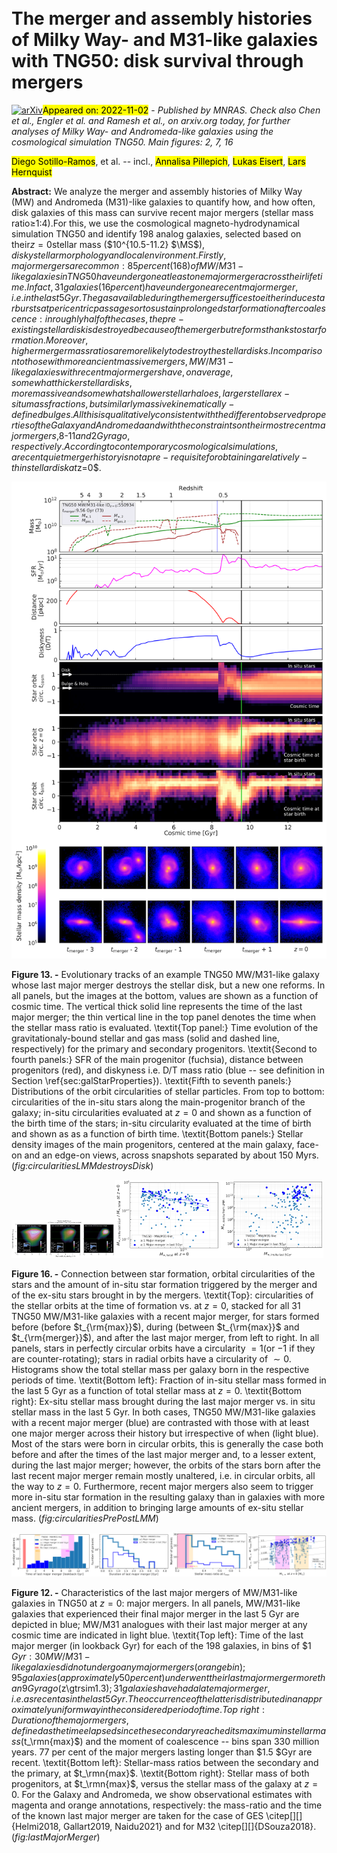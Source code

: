 <div class="macros" style="visibility:hidden;">
$\newcommand{\ensuremath}{}$
$\newcommand{\xspace}{}$
$\newcommand{\object}[1]{\texttt{#1}}$
$\newcommand{\farcs}{{.}''}$
$\newcommand{\farcm}{{.}'}$
$\newcommand{\arcsec}{''}$
$\newcommand{\arcmin}{'}$
$\newcommand{\ion}[2]{#1#2}$
$\newcommand{\textsc}[1]{\textrm{#1}}$
$\newcommand{\hl}[1]{\textrm{#1}}$
$\newcommand{\DSR}[1]{\textcolor{red}{#1}}$
$\newcommand{\DSRc}[1]{\textit{\textcolor{red}{#1}}}$
$\newcommand{\DTA}[1]{\textcolor{cyan}{#1}}$
$\newcommand{\ap}[1]{\textcolor{magenta}{#1}}$
$\newcommand{\apn}[1]{\textcolor{red}{#1}}$
$\newcommand{\MS}{\rm{M}_{\odot}}$
$\newcommand{\MH}{\rm{M}_{\rm 200c}}$
$\newcommand{\thebibliography}{\DeclareRobustCommand{\VAN}[3]{##3}\VANthebibliography}$
$\newcommand{\}{blankpage}$</div>

<div class="macros" style="visibility:hidden;">
$\newcommand{$\ensuremath$}{}$
$\newcommand{$\xspace$}{}$
$\newcommand{$\object$}[1]{\texttt{#1}}$
$\newcommand{$\farcs$}{{.}''}$
$\newcommand{$\farcm$}{{.}'}$
$\newcommand{$\arcsec$}{''}$
$\newcommand{$\arcmin$}{'}$
$\newcommand{$\ion$}[2]{#1#2}$
$\newcommand{$\textsc$}[1]{\textrm{#1}}$
$\newcommand{$\hl$}[1]{\textrm{#1}}$
$\newcommand{$\DSR$}[1]{\textcolor{red}{#1}}$
$\newcommand{$\DSR$c}[1]{\textit{\textcolor{red}{#1}}}$
$\newcommand{$\DTA$}[1]{\textcolor{cyan}{#1}}$
$\newcommand{$\ap$}[1]{\textcolor{magenta}{#1}}$
$\newcommand{$\ap$n}[1]{\textcolor{red}{#1}}$
$\newcommand{$\MS$}{\rm{M}_{\odot}}$
$\newcommand{$\MH$}{\rm{M}_{\rm 200c}}$
$\newcommand{$\thebibliography$}{\DeclareRobustCommand{\VAN}[3]{##3}\VANthebibliography}$
$\newcommand{\}{blankpage}$</div>



<div id="title">

# The merger and assembly histories of Milky Way- and M31-like galaxies with TNG50: disk survival through mergers

</div>
<div id="comments">

[![arXiv](https://img.shields.io/badge/arXiv-2211.00036-b31b1b.svg)](https://arxiv.org/abs/2211.00036)<mark>Appeared on: 2022-11-02</mark> - _Published by MNRAS. Check also Chen et al., Engler et al. and Ramesh et al., on arxiv.org today, for further analyses of Milky Way- and Andromeda-like galaxies using the cosmological simulation TNG50. Main figures: 2, 7, 16_

</div>
<div id="authors">

<mark><mark>Diego Sotillo-Ramos</mark></mark>, et al. -- incl., <mark><mark>Annalisa Pillepich</mark></mark>, <mark><mark>Lukas Eisert</mark></mark>, <mark><mark>Lars Hernquist</mark></mark>

</div>
<div id="abstract">

**Abstract:** We analyze the merger and assembly histories of Milky Way (MW) and Andromeda (M31)-like galaxies to quantify how, and how often, disk galaxies of this mass can survive recent major mergers (stellar mass ratio$\ge$1:4).For this, we use the cosmological magneto-hydrodynamical simulation TNG50 and identify 198 analog galaxies, selected based on their$z=0$stellar mass ($10^{10.5-11.2} $\MS$$), disky stellar morphology and local environment.Firstly, major mergers are common: 85 per cent (168) of MW/M31-like galaxies in TNG50 have undergone at least one major merger across their lifetime.In fact, 31 galaxies (16 per cent) have undergone a recent major merger, i.e. in the last 5 Gyr. The gas available during the merger suffices to either induce starbursts at pericentric passages or to sustain prolonged star formation after coalescence: in roughly half of the cases, the pre-existing stellar disk is destroyed because of the merger but reforms thanks to star formation. Moreover, higher merger mass ratios are more likely to destroy the stellar disks.In comparison to those with more ancient massive mergers, MW/M31-like galaxies with recent major mergers have, on average, somewhat thicker stellar disks, more massive and somewhat shallower stellar haloes, larger stellar ex-situ mass fractions, but similarly massive kinematically-defined bulges. All this is qualitatively consistent with the different observed properties of the Galaxy and Andromeda and with the constraints on their most recent major mergers,$8-11$and  2 Gyr ago, respectively.According to contemporary cosmological simulations, a recent quiet merger history is not a pre-requisite for obtaining a relatively-thin stellar disk at$z=0$.

</div>

<div id="div_fig1">

<img src="tmp_2211.00036/./Figures/TNG50-1_550934_73_MajorMerger1_starAndGasMass_sfrLog_dist_circ_starsCirc_images.png" alt="Fig13" width="100%"/>

**Figure 13. -** Evolutionary tracks of an example TNG50 MW/M31-like galaxy whose last major merger destroys the stellar disk, but a new one reforms.
    In all panels, but the images at the bottom, values are shown as a function of cosmic time. The vertical thick solid line represents the time of the last major merger; the thin vertical line in the top panel denotes the time when the stellar mass ratio is evaluated.
    \textit{Top panel:} Time evolution of the gravitationaly-bound stellar and gas mass (solid and dashed line, respectively) for the primary and secondary progenitors.
    \textit{Second to fourth panels:} SFR of the main progenitor (fuchsia), distance between progenitors (red), and diskyness i.e. D/T mass ratio (blue -- see definition in Section \ref{sec:galStarProperties}).
    \textit{Fifth to seventh panels:} Distributions of the orbit circularities of stellar particles. From top to bottom: circularities of the in-situ stars along the main-progenitor branch of the galaxy; in-situ circularities evaluated at $z=0$ and shown as a function of the birth time of the stars; in-situ circularity evaluated at the time of birth and shown as as a function of birth time.
    \textit{Bottom panels:} Stellar density images of the main progenitors, centered at the main galaxy, face-on and an edge-on views, across snapshots separated by about 150 Myrs.
     (*fig:circularitiesLMMdestroysDisk*)

</div>
<div id="div_fig2">

<img src="tmp_2211.00036/./Figures/circularitiesZ0vsTbirth_BeforeDuringAfterLMMlast5Gyr_stacked.png" alt="Fig16.1" width="33%"/><img src="tmp_2211.00036/./Figures/scatter_insituLast5GyrVSTotal_z0.png" alt="Fig16.2" width="33%"/><img src="tmp_2211.00036/./Figures/scatter_exsituFromLMMVSinsituLast5Gyr_z0.png" alt="Fig16.3" width="33%"/>

**Figure 16. -** 
    Connection between star formation, orbital circularities of the stars and the amount of in-situ star formation triggered by the merger and of the ex-situ stars brought in by the mergers.
    \textit{Top}: circularities of the stellar orbits at the time of formation vs. at $z=0$, stacked for all 31 TNG50 MW/M31-like galaxies with a recent major merger, for stars formed before (before $t_{\rm{max}}$),  during (between $t_{\rm{max}}$ and $t_{\rm{merger}}$), and after the last major merger, from left to right. In all panels, stars in perfectly circular orbits have a circularity $=1$(or $-1$ if they are counter-rotating); stars in radial orbits have a circularity of $\sim0$. Histograms show the total stellar mass per galaxy born in the respective periods of time.
    \textit{Bottom left}: Fraction of in-situ stellar mass formed in the last 5 Gyr as a function of total stellar mass at $z=0$.
    \textit{Bottom right}: Ex-situ stellar mass brought during the last major merger vs. in situ stellar mass in the last 5 Gyr. In both cases, TNG50 MW/M31-like galaxies with a recent major merger (blue) are contrasted with those with at least one major merger across their history but irrespective of when (light blue). Most of the stars were born in circular orbits, this is generally the case both before and after the times of the last major merger and, to a lesser extent, during the last major merger; however, the orbits of the stars born after the last recent major merger remain mostly unaltered, i.e. in circular orbits, all the way to $z=0$. Furthermore, recent major mergers also seem to trigger more in-situ star formation in the resulting galaxy than in galaxies with more ancient mergers, in addition to bringing large amounts of ex-situ stellar mass. (*fig:circularitiesPrePostLMM*)

</div>
<div id="div_fig3">

<img src="tmp_2211.00036/./Figures/histogram_LMM_lookbackTime.png" alt="Fig12.1" width="25%"/><img src="tmp_2211.00036/./Figures/histogram_LMM_mergerDuration.png" alt="Fig12.2" width="25%"/><img src="tmp_2211.00036/./Figures/histogram_LMM_tmaxMassType4Ratio.png" alt="Fig12.3" width="25%"/><img src="tmp_2211.00036/./Figures/scatter_LMM_tmaxMassType4Ratio_vs_MassType4z0.png" alt="Fig12.4" width="25%"/>

**Figure 12. -** Characteristics of the last major mergers of MW/M31-like galaxies in TNG50 at $z=0$: major mergers. In all panels, MW/M31-like galaxies that experienced their final major merger in the last 5 Gyr are depicted in blue; MW/M31 analogues with their last major merger at any cosmic time are indicated in light blue.
    \textit{Top left}: Time of the last major merger (in lookback Gyr) for each of the 198 galaxies, in bins of $1 $Gyr: 30 MW/M31-like galaxies did not undergo any major mergers (orange bin); 95 galaxies (approximately 50 per cent) underwent their last major merger more than 9 Gyr ago ($z\gtrsim1.3)$; 31 galaxies have had a late major merger, i.e. as recent as in the last 5 Gyr. The occurrence of the latter is distributed in an approximately uniform way in the considered period of time.
    \textit{Top right}: Duration of the major mergers, defined as the time elapsed since the secondary reached its maximum in stellar mass ($t_\rmn{max}$) and the moment of coalescence -- bins span 330 million years. 77 per cent of the major mergers lasting longer than $1.5 $Gyr are recent.
    \textit{Bottom left}: Stellar-mass ratios between the secondary and the primary, at $t_\rmn{max}$. \textit{Bottom right}: Stellar mass of both progenitors, at $t_\rmn{max}$, versus the stellar mass of the galaxy at $z=0$. For the Galaxy and Andromeda, we show observational estimates with magenta and orange annotations, respectively: the mass-ratio and the time of the known last major merger are taken for the case of GES \citep[][]{Helmi2018, Gallart2019, Naidu2021} and for M32 \citep[][]{DSouza2018}.
     (*fig:lastMajorMerger*)

</div>